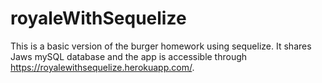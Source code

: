 # royaleWithSequelize

This is a basic version of the burger homework using sequelize.  It shares Jaws mySQL database and the app is accessible through https://royalewithsequelize.herokuapp.com/.
